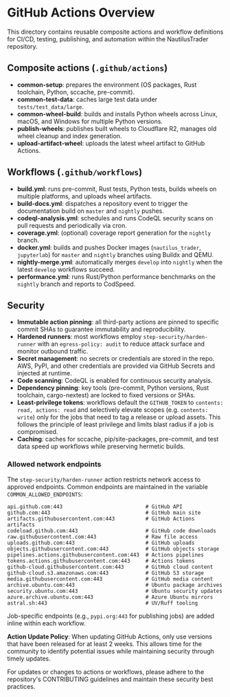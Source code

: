 <!--
  README for the .github directory: composite actions and workflow definitions.
-->
# GitHub Actions Overview

This directory contains reusable composite actions and workflow definitions for
CI/CD, testing, publishing, and automation within the NautilusTrader repository.

## Composite actions (`.github/actions`)

- **common-setup**: prepares the environment (OS packages, Rust toolchain, Python, sccache, pre-commit).
- **common-test-data**: caches large test data under `tests/test_data/large`.
- **common-wheel-build**: builds and installs Python wheels across Linux, macOS, and Windows for multiple Python versions.
- **publish-wheels**: publishes built wheels to Cloudflare R2, manages old wheel cleanup and index generation.
- **upload-artifact-wheel**: uploads the latest wheel artifact to GitHub Actions.

## Workflows (`.github/workflows`)

- **build.yml**: runs pre-commit, Rust tests, Python tests, builds wheels on multiple platforms, and uploads wheel artifacts.
- **build-docs.yml**: dispatches a repository event to trigger the documentation build on `master` and `nightly` pushes.
- **codeql-analysis.yml**: schedules and runs CodeQL security scans on pull requests and periodically via cron.
- **coverage.yml**: (optional) coverage report generation for the `nightly` branch.
- **docker.yml**: builds and pushes Docker images (`nautilus_trader`, `jupyterlab`) for `master` and `nightly` branches using Buildx and QEMU.
- **nightly-merge.yml**: automatically merges `develop` into `nightly` when the latest `develop` workflows succeed.
- **performance.yml**: runs Rust/Python performance benchmarks on the `nightly` branch and reports to CodSpeed.

## Security

- **Immutable action pinning**: all third-party actions are pinned to specific commit SHAs to guarantee immutability and reproducibility.
- **Hardened runners**: most workflows employ `step-security/harden-runner` with an `egress-policy: audit` to reduce attack surface and monitor outbound traffic.
- **Secret management**: no secrets or credentials are stored in the repo. AWS, PyPI, and other credentials are provided via GitHub Secrets and injected at runtime.
- **Code scanning**: CodeQL is enabled for continuous security analysis.
- **Dependency pinning**: key tools (pre-commit, Python versions, Rust toolchain, cargo-nextest) are locked to fixed versions or SHAs.
- **Least-privilege tokens**: workflows default the `GITHUB_TOKEN` to
  `contents: read, actions: read` and selectively elevate scopes (e.g.
  `contents: write`) only for the jobs that need to tag a release or upload
  assets. This follows the principle of least privilege and limits blast
  radius if a job is compromised.
- **Caching**: caches for sccache, pip/site-packages, pre-commit, and test data speed up workflows while preserving hermetic builds.

### Allowed network endpoints

The `step-security/harden-runner` action restricts network access to approved endpoints.
Common endpoints are maintained in the variable `COMMON_ALLOWED_ENDPOINTS`:

```
api.github.com:443                           # GitHub API
github.com:443                               # GitHub main site
artifacts.githubusercontent.com:443          # GitHub Actions artifacts
codeload.github.com:443                      # GitHub code downloads
raw.githubusercontent.com:443                # Raw file access
uploads.github.com:443                       # GitHub uploads
objects.githubusercontent.com:443            # GitHub objects storage
pipelines.actions.githubusercontent.com:443  # Actions pipelines
tokens.actions.githubusercontent.com:443     # Actions tokens
github-cloud.githubusercontent.com:443       # GitHub cloud content
github-cloud.s3.amazonaws.com:443            # GitHub S3 storage
media.githubusercontent.com:443              # GitHub media content
archive.ubuntu.com:443                       # Ubuntu package archives
security.ubuntu.com:443                      # Ubuntu security updates
azure.archive.ubuntu.com:443                 # Azure Ubuntu mirrors
astral.sh:443                                # UV/Ruff tooling
```

Job-specific endpoints (e.g., `pypi.org:443` for publishing jobs) are added inline within each workflow.

**Action Update Policy**: When updating GitHub Actions, only use versions that have been released for at least 2 weeks.
This allows time for the community to identify potential issues while maintaining security through timely updates.

For updates or changes to actions or workflows, please adhere to the repository's
CONTRIBUTING guidelines and maintain these security best practices.
